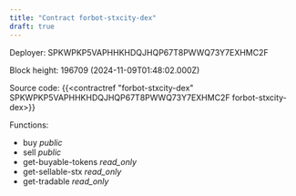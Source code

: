 ```yaml
---
title: "Contract forbot-stxcity-dex"
draft: true
---
```

Deployer: SPKWPKP5VAPHHKHDQJHQP67T8PWWQ73Y7EXHMC2F


 



Block height: 196709 (2024-11-09T01:48:02.000Z)

Source code: {{<contractref "forbot-stxcity-dex" SPKWPKP5VAPHHKHDQJHQP67T8PWWQ73Y7EXHMC2F forbot-stxcity-dex>}}

Functions:

* buy _public_
* sell _public_
* get-buyable-tokens _read_only_
* get-sellable-stx _read_only_
* get-tradable _read_only_
